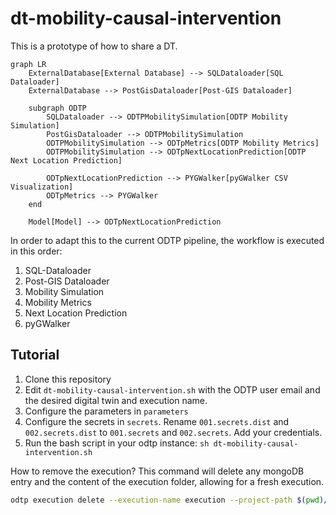 # dt-mobility-causal-intervention

This is a prototype of how to share a DT. 

```mermaid
graph LR
    ExternalDatabase[External Database] --> SQLDataloader[SQL Dataloader]
    ExternalDatabase --> PostGisDataloader[Post-GIS Dataloader]

    subgraph ODTP
        SQLDataloader --> ODTPMobilitySimulation[ODTP Mobility Simulation]
        PostGisDataloader --> ODTPMobilitySimulation
        ODTPMobilitySimulation --> ODTpMetrics[ODTP Mobility Metrics]
        ODTPMobilitySimulation --> ODTpNextLocationPrediction[ODTP Next Location Prediction]

        ODTpNextLocationPrediction --> PYGWalker[pyGWalker CSV Visualization]
        ODTpMetrics --> PYGWalker
    end

    Model[Model] --> ODTpNextLocationPrediction
```

In order to adapt this to the current ODTP pipeline, the workflow is executed in this order:

1. SQL-Dataloader
2. Post-GIS Dataloader
3. Mobility Simulation 
4. Mobility Metrics
5. Next Location Prediction
6. pyGWalker

## Tutorial

1. Clone this repository
2. Edit `dt-mobility-causal-intervention.sh` with the ODTP user email and the desired digital twin and execution name. 
3. Configure the parameters in `parameters`
4. Configure the secrets in `secrets`. Rename `001.secrets.dist` and `002.secrets.dist` to `001.secrets` and `002.secrets`. Add your credentials. 
5. Run the bash script in your odtp instance: `sh dt-mobility-causal-intervention.sh`


How to remove the execution? This command will delete any mongoDB entry and the content of the execution folder, allowing for a fresh execution.

```bash
odtp execution delete --execution-name execution --project-path $(pwd)/dt-mobility-causal-intervention/execution
```
